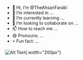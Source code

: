 - 👋 Hi, I’m @TheAhsanFarabi
- 👀 I’m interested in ...
- 🌱 I’m currently learning ...
- 💞️ I’m looking to collaborate on ...
- 📫 How to reach me ...
- 😄 Pronouns: ...
- ⚡ Fun fact: ...

![Alt Text](https://images-wixmp-ed30a86b8c4ca887773594c2.wixmp.com/f/f9ed4816-c11c-48b1-9f8e-00c3a5ade0a8/dev2isl-9f578de5-f567-4e0e-8766-efa996fc0b94.png?token=eyJ0eXAiOiJKV1QiLCJhbGciOiJIUzI1NiJ9.eyJzdWIiOiJ1cm46YXBwOjdlMGQxODg5ODIyNjQzNzNhNWYwZDQxNWVhMGQyNmUwIiwiaXNzIjoidXJuOmFwcDo3ZTBkMTg4OTgyMjY0MzczYTVmMGQ0MTVlYTBkMjZlMCIsIm9iaiI6W1t7InBhdGgiOiJcL2ZcL2Y5ZWQ0ODE2LWMxMWMtNDhiMS05ZjhlLTAwYzNhNWFkZTBhOFwvZGV2MmlzbC05ZjU3OGRlNS1mNTY3LTRlMGUtODc2Ni1lZmE5OTZmYzBiOTQucG5nIn1dXSwiYXVkIjpbInVybjpzZXJ2aWNlOmZpbGUuZG93bmxvYWQiXX0.NxZPSIBuI6zU8uzGuFm3lQDmpcAo7lsKWjMe_pJsk9E){:width="200px"}

